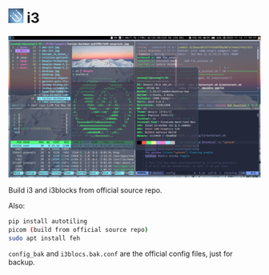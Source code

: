 # ![Logo](logo-30.png) i3

![](i3wm.png)

Build i3 and i3blocks from official source repo.

Also:

```bash
pip install autotiling
picom (build from official source repo)
sudo apt install feh
```

`config_bak` and `i3blocs.bak.conf` are the official config files, just for backup.
